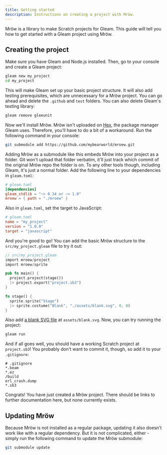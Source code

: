```yaml
---
title: Getting started
description: Instructions on creating a project with Mröw.
---
```


Mröw is a library to make Scratch projects for Gleam. This guide will tell you how to get started with a Gleam project using Mröw.

## Creating the project

Make sure you have Gleam and Node.js installed. Then, go to your console and create a Gleam project:

```sh
gleam new my_project
cd my_project
```

This will make Gleam set up your basic project structure. It will also add testing prerequisites, which are unnecessary for a Mröw project. You can go ahead and delete the `.github` and `test` folders. You can also delete Gleam's testing library:

```sh
gleam remove gleeunit
```

Now we'll install Mröw. Mröw isn't uploaded on [Hex](https://hex.pm), the package manager Gleam uses. Therefore, you'll have to do a bit of a workaround. Run the following command in your console:

```sh
git submodule add https://github.com/mybearworld/mroew.git
```

Adding Mröw as a submodule like this embeds Mröw into your project as a folder. Git won't upload that folder verbatim, it'll just track which commit of the original Mröw repo the folder is on. To any other tools though, including Gleam, it's just a normal folder. Add the following line to your dependencies in `gleam.toml`:

```toml ins={4}
# gleam.toml
[dependencies]
gleam_stdlib = "~> 0.34 or ~> 1.0"
mroew = { path = "./mroew" }
```

Also in `gleam.toml`, set the target to JavaScript:

```toml ins={4}
# gleam.toml
name = "my_project"
version = "1.0.0"
target = "javascript"
```

And you're good to go! You can add the basic Mröw structure to the `src/my_project.gleam` file to try it out:

```rs
// src/my_project.gleam
import mroew/project
import mroew/sprite

pub fn main() {
  project.project(stage())
  |> project.export("project.sb3")
}

fn stage() {
  sprite.sprite("Stage")
  |> sprite.costume("Blank", "./assets/blank.svg", 0, 0)
}
```

Also add <a href="/blank.svg" download>a blank SVG file</a> at `assets/blank.svg`. Now, you can try running the project:

```sh
gleam run
```

And if all goes well, you should have a working Scratch project at `project.sb3`! You probably don't want to commit it, though, so add it to your `.gitignore`:

```ignore ins={6}
# .gitignore
*.beam
*.ez
/build
erl_crash.dump
*.sb3
```

Congrats! You have just created a Mröw project. There should be links to further documentation here, but none currently exists.

## Updating Mröw

Because Mröw is not installed as a regular package, updating it also doesn't work like with a regular dependency. But it is not complicated, either - simply run the following command to update the Mröw submodule:

```sh
git submodule update
```

